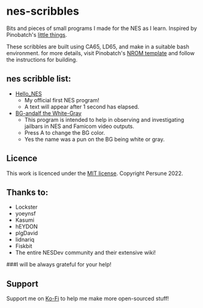 # nes-scribbles
 Bits and pieces of small programs I made for the NES as I learn. Inspired by Pinobatch's [little things](https://github.com/pinobatch/little-things-nes).
 
 These scribbles are built using CA65, LD65, and make in a suitable bash environment. for more details, visit Pinobatch's [NROM template](https://github.com/pinobatch/nrom-template/) and follow the instructions for building.
 
 ## nes scribble list:
 * [Hello_NES](nrom-hello-world/)
	 - My official first NES program!
	 - A text will appear after 1 second has elapsed.
 * [BG-andalf the White-Gray](BG-andalf_the_White-Gray)
	 - This program is intended to help in observing and investigating jailbars in NES and Famicom video outputs.
	 - Press A to change the BG color.
	 - Yes the name was a pun on the BG being white or gray.

## Licence
This work is licenced under the [MIT license](https://mit-license.org/).
Copyright Persune 2022.

## Thanks to:
- Lockster
- yoeynsf
- Kasumi
- hEYDON
- plgDavid
- lidnariq
- Fiskbit
- The entire NESDev community and their extensive wiki!

###I will be always grateful for your help!
 
## Support
Support me on [Ko-Fi](https://ko-fi.com/persune) to help me make more open-sourced stuff!
